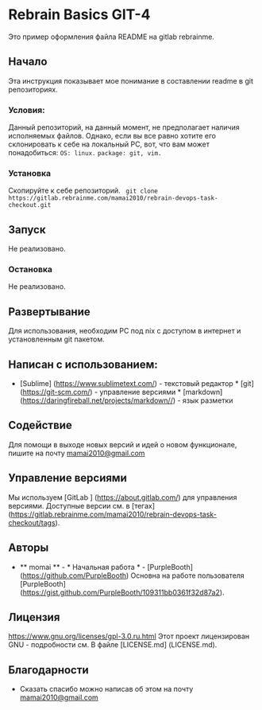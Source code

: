 # Rebrain Basics GIT-4
 Это пример оформления файла README на gitlab rebrainme.
 ## Начало
 Эта инструкция показывает мое понимание в составлении readme в git репозиториях.
 ### Условия:
Данный репозиторий, на данный момент, не предполагает наличия исполняемых файлов. Однако, если вы все равно хотите его склонировать к себе на локальный PC, вот, что вам может понадобиться:
 `OS: linux.` 
 `package: git, vim.`
 ### Установка
Скопируйте к себе репозиторий.
 `  git clone https://gitlab.rebrainme.com/mamai2010/rebrain-devops-task-checkout.git ` 
 ## Запуск
 Не реализовано.
 ### Остановка
 Не реализовано.
 ## Развертывание
Для использования, необходим PC под nix с доступом в интернет и установленным git пакетом.
 ## Написан с использованием:
 * [Sublime] (https://www.sublimetext.com/) - текстовый редактор * [git] (https://git-scm.com/) - управление версиями * [markdown] (https://daringfireball.net/projects/markdown//) - язык разметки
 ## Содействие
 Для помощи в выходе новых версий и идей о новом функционале, пишите на почту mamai2010@gmail.com
  ## Управление версиями
 Мы используем [GitLab ] (https://about.gitlab.com/) для управления версиями. Доступные версии см. в [тегах] (https://gitlab.rebrainme.com/mamai2010/rebrain-devops-task-checkout/tags).
 ## Авторы
 * ** momai ** - * Начальная работа * - [PurpleBooth] (https://github.com/PurpleBooth)
 Основна на работе пользователя [PurpleBooth] (https://gist.github.com/PurpleBooth/109311bb0361f32d87a2).
 ## Лицензия
 https://www.gnu.org/licenses/gpl-3.0.ru.html
 Этот проект лицензирован GNU - подробности см. В файле [LICENSE.md] (LICENSE.md).
 ## Благодарности
 * Сказать спасибо можно написав об этом на почту mamai2010@gmail.com 